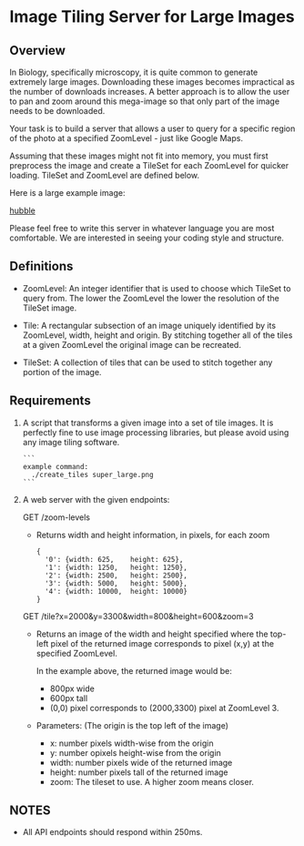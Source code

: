 # Image Tiling Server for Large Images

## Overview

In Biology, specifically microscopy, it is quite common to generate extremely large images.
Downloading these images becomes impractical as the number of downloads increases. 
A better approach is to allow the user to pan and zoom around this mega-image so that
only part of the image needs to be downloaded.

Your task is to build a server that allows a user to query for a specific region of
the photo at a specified ZoomLevel - just like Google Maps.

Assuming that these images might not fit into memory, you must first preprocess the image
and create a TileSet for each ZoomLevel for quicker loading.  TileSet and ZoomLevel
are defined below.

Here is a large example image:

  [hubble](http://imgsrc.hubblesite.org/hu/db/images/hs-2015-02-a-full_jpg.jpg)

Please feel free to write this server in whatever language you are most comfortable.
We are interested in seeing your coding style and structure.

## Definitions

- ZoomLevel:
    An integer identifier that is used to choose which TileSet to
    query from.  The lower the ZoomLevel the lower the resolution
    of the TileSet image.

- Tile:
    A rectangular subsection of an image uniquely identified by its 
    ZoomLevel, width, height and origin.  By stitching together all
    of the tiles at a given ZoomLevel the original image can be recreated.

- TileSet:
    A collection of tiles that can be used to stitch together
    any portion of the image.

## Requirements

1. A script that transforms a given image into a set of tile images.
   It is perfectly fine to use image processing libraries, but
   please avoid using any image tiling software.
   
       ```
       example command: 
         ./create_tiles super_large.png
       ```

2. A web server with the given endpoints:

   GET /zoom-levels

   - Returns width and height information, in pixels, for each zoom 
   
       ```
       {
         '0': {width: 625,    height: 625},
         '1': {width: 1250,   height: 1250},
         '2': {width: 2500,   height: 2500},
         '3': {width: 5000,   height: 5000},
         '4': {width: 10000,  height: 10000}
       }
       ```


   GET /tile?x=2000&y=3300&width=800&height=600&zoom=3

   - Returns an image of the width and height specified where
     the top-left pixel of the returned image corresponds to pixel (x,y)
     at the specified ZoomLevel.

     In the example above, the returned image would be:
       - 800px wide
       - 600px tall
       - (0,0) pixel corresponds to (2000,3300) pixel at ZoomLevel 3.

   - Parameters: (The origin is the top left of the image)
       - x: number  pixels width-wise from the origin
       - y: number opixels height-wise from the origin
       - width: number  pixels wide of the returned image
       - height: number  pixels tall of the returned image
       - zoom: The tileset to use. A higher zoom means closer.

## NOTES

  - All API endpoints should respond within 250ms.
